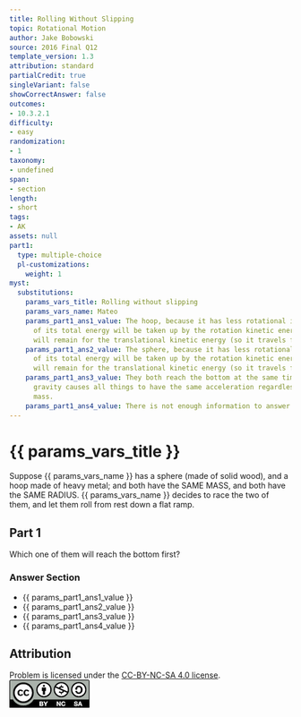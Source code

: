 ```yaml
---
title: Rolling Without Slipping
topic: Rotational Motion
author: Jake Bobowski
source: 2016 Final Q12
template_version: 1.3
attribution: standard
partialCredit: true
singleVariant: false
showCorrectAnswer: false
outcomes:
- 10.3.2.1
difficulty:
- easy
randomization:
- 1
taxonomy:
- undefined
span:
- section
length:
- short
tags:
- AK
assets: null
part1:
  type: multiple-choice
  pl-customizations:
    weight: 1
myst:
  substitutions:
    params_vars_title: Rolling without slipping
    params_vars_name: Mateo
    params_part1_ans1_value: The hoop, because it has less rotational intera, less
      of its total energy will be taken up by the rotation kinetic energy and more
      will remain for the translational kinetic energy (so it travels faster
    params_part1_ans2_value: The sphere, because it has less rotational inertia, less
      of its total energy will be taken up by the rotation kinetic energy and more
      will remain for the translational kinetic energy (so it travels faster
    params_part1_ans3_value: They both reach the bottom at the same time, because
      gravity causes all things to have the same acceleration regardless of their
      mass.
    params_part1_ans4_value: There is not enough information to answer this question.
---
```

# {{ params_vars_title }}
Suppose {{ params_vars_name }} has a sphere (made of solid wood), and a hoop made of heavy metal; and both have the SAME MASS, and both have the SAME RADIUS.
{{ params_vars_name }} decides to race the two of them, and let them roll from rest down a flat ramp.

## Part 1

Which one of them will reach the bottom first?

### Answer Section

- {{ params_part1_ans1_value }}
- {{ params_part1_ans2_value }}
- {{ params_part1_ans3_value }}
- {{ params_part1_ans4_value }}

## Attribution

Problem is licensed under the [CC-BY-NC-SA 4.0 license](https://creativecommons.org/licenses/by-nc-sa/4.0/).<br> ![The Creative Commons 4.0 license requiring attribution-BY, non-commercial-NC, and share-alike-SA license.](https://raw.githubusercontent.com/firasm/bits/master/by-nc-sa.png)